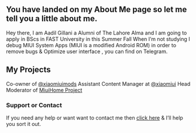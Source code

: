 ## You have landed on my About Me page so let me tell you a little about me. 

Hey there, I am Aadil Gillani a Alumni of The Lahore Alma and I am going to apply in BScs in FAST University in this Summer Fall When I’m not studying I debug MIUI System Apps (MIUI is a modified Android ROM) in order to remove bugs & Optimize user interface , you can find on Telegram.
## My Projects

Co-owner of [@xiaomiuimods](t.me/xiaomiuimods)
Assistant Content Manager at [@xiaomiui](t.me/xiaomiui) 
Head Moderator of [MiuiHome Project](t.me/miuihome_xposed) 


### Support or Contact

If you need any help or want want to contact me then [click here](https://t.me/aadilgillani) & I’ll help you sort it out.
